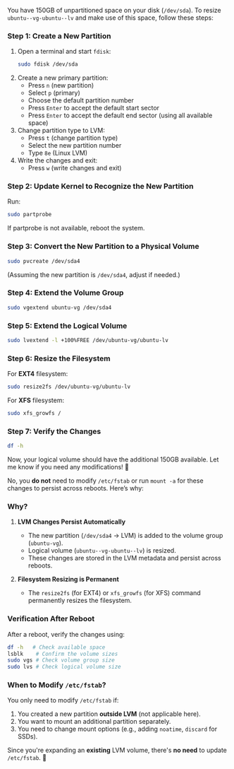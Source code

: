 You have 150GB of unpartitioned space on your disk (`/dev/sda`). To resize `ubuntu--vg-ubuntu--lv` and make use of this space, follow these steps:

### **Step 1: Create a New Partition**
1. Open a terminal and start `fdisk`:
   ```bash
   sudo fdisk /dev/sda
   ```
2. Create a new primary partition:
   - Press `n` (new partition)
   - Select `p` (primary)
   - Choose the default partition number
   - Press `Enter` to accept the default start sector
   - Press `Enter` to accept the default end sector (using all available space)
3. Change partition type to LVM:
   - Press `t` (change partition type)
   - Select the new partition number
   - Type `8e` (Linux LVM)
4. Write the changes and exit:
   - Press `w` (write changes and exit)

### **Step 2: Update Kernel to Recognize the New Partition**
Run:
```bash
sudo partprobe
```
If partprobe is not available, reboot the system.

### **Step 3: Convert the New Partition to a Physical Volume**
```bash
sudo pvcreate /dev/sda4
```
(Assuming the new partition is `/dev/sda4`, adjust if needed.)

### **Step 4: Extend the Volume Group**
```bash
sudo vgextend ubuntu-vg /dev/sda4
```

### **Step 5: Extend the Logical Volume**
```bash
sudo lvextend -l +100%FREE /dev/ubuntu-vg/ubuntu-lv
```

### **Step 6: Resize the Filesystem**
For **EXT4** filesystem:
```bash
sudo resize2fs /dev/ubuntu-vg/ubuntu-lv
```
For **XFS** filesystem:
```bash
sudo xfs_growfs /
```

### **Step 7: Verify the Changes**
```bash
df -h
```

Now, your logical volume should have the additional 150GB available. Let me know if you need any modifications! 🚀

No, you **do not** need to modify `/etc/fstab` or run `mount -a` for these changes to persist across reboots. Here’s why:

### **Why?**
1. **LVM Changes Persist Automatically**  
   - The new partition (`/dev/sda4` → LVM) is added to the volume group (`ubuntu-vg`).
   - Logical volume (`ubuntu--vg-ubuntu--lv`) is resized.
   - These changes are stored in the LVM metadata and persist across reboots.

2. **Filesystem Resizing is Permanent**  
   - The `resize2fs` (for EXT4) or `xfs_growfs` (for XFS) command permanently resizes the filesystem.

### **Verification After Reboot**
After a reboot, verify the changes using:
```bash
df -h   # Check available space
lsblk    # Confirm the volume sizes
sudo vgs # Check volume group size
sudo lvs # Check logical volume size
```

### **When to Modify `/etc/fstab`?**
You only need to modify `/etc/fstab` if:
1. You created a new partition **outside LVM** (not applicable here).
2. You want to mount an additional partition separately.
3. You need to change mount options (e.g., adding `noatime`, `discard` for SSDs).

Since you're expanding an **existing** LVM volume, there's **no need** to update `/etc/fstab`. 🚀
